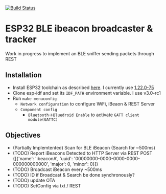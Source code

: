 [![Build Status](https://travis-ci.org/ryanm101/esp32_restful_ibeaon.svg?branch=master)](https://travis-ci.org/ryanm101/esp32_restful_ibeaon)

ESP32 BLE ibeacon broadcaster & tracker
=======================================


Work in progress to implement an BLE sniffer sending packets through REST

Installation
------------

* Install ESP32 toolchain as described [here](https://esp-idf.readthedocs.io/en/v3.0-rc1/get-started/linux-setup.html). I currently use [1.22.0-75](https://dl.espressif.com/dl/xtensa-esp32-elf-linux64-1.22.0-75-gbaf03c2-5.2.0.tar.gz)
* Clone esp-idf and set its `IDF_PATH` environment variable. I use v3.0-rc1
* Run `make menuconfig`
  * `Network configuration` to configure WiFi, iBeaon & REST Server
  * `Component config`
    * `Bluetooth`->`Bluedroid Enable` to activate `GATT client module(GATTC)`


Objectives
----------

* (Partially Implemtented) Scan for BLE iBeacon (Search for ~500ms)
* (TODO) Report iBeacons Detected to HTTP Server via REST POST
          {[{'name': 'ibeaconA', 'uuid': '00000000-0000-0000-0000-000000000000', 'major': 0, 'minor': 0}]}
* (TODO) Broadcast iBeacon every ~500ms
* (TODO) ID if Broadcast & Search be done synchronously?
* (TODO) update OTA
* (TODO) SetConfig via txt / REST
